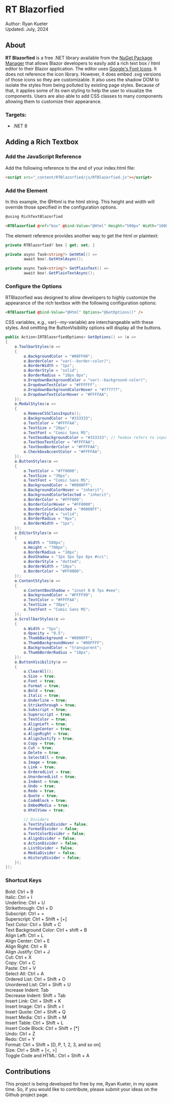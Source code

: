 # RT Blazorfied

Author: Ryan Kueter  
Updated: July, 2024

## About

**RT Blazorfied** is a free .NET library available from the [NuGet Package Manager](https://www.nuget.org/packages/RTBlazorfied) that allows Blazor developers to easily add a rich text box / html editor to their Blazor application. The editor uses [Google's Font Icons](https://fonts.google.com/icons). It does not reference the icon library. However, it does embed .svg versions of those icons so they are customizable. It also uses the shadow DOM to isolate the styles from being polluted by existing page styles. Because of that, it applies some of its own styling to help the user to visualize the components. Users are also able to add CSS classes to many components allowing them to customize their appearance.

### Targets:
- .NET 8

## Adding a Rich Textbox

### Add the JavaScript Reference

Add the following reference to the end of your index.html file:

```html
<script src="_content/RTBlazorfied/js/RTBlazorfied.js"></script>
```

### Add the Element

In this example, the @Html is the html string. This height and width will override those specified in the configuration options.
```html
@using RichTextBlazorfied

<RTBlazorfied @ref="box" @bind-Value="@Html" Height="500px" Width="1000px" />
```

The element reference provides another way to get the html or plaintext:
```csharp
private RTBlazorfied? box { get; set; }

private async Task<string?> GetHtml() =>
        await box!.GetHtmlAsync();

private async Task<string?> GetPlainText() =>
        await box!.GetPlainTextAsync();
```

### Configure the Options

RTBlazorfied was designed to allow developers to highly customize the appearance of the rich textbox with the following configuration options:
```html
<RTBlazorfied @bind-Value="@Html" Options="@GetOptions()" />
```

CSS variables, e.g., var(--my-variable) are interchangeable with these styles. And omitting the ButtonVisibility options will display all the buttons.
```csharp
public Action<IRTBlazorfiedOptions> GetOptions() => (o =>
{
    o.ToolbarStyles(o =>
    {
        o.BackgroundColor = "#00FF00";
        o.BorderColor = "var(--border-color)";
        o.BorderWidth = "1px";
        o.BorderStyle = "solid";
        o.BorderRadius = "10px 0px";
        o.DropdownBackgroundColor = "var(--background-color)";
        o.DropdownTextColor = "#FFFFFF";
        o.DropdownBackgroundColorHover = "#777777";
        o.DropdownTextColorHover = "#FFFFAA";
    });
    o.ModalStyles(o =>
    {
        o.RemoveCSSClassInputs();
        o.BackgroundColor = "#333333";
        o.TextColor = "#FFFFAA";
        o.TextSize = "20px";
        o.TextFont = "Comic Sans MS";
        o.TextboxBackgroundColor = "#333333"; // Texbox refers to inputs
        o.TextboxTextColor = "#FFFFAA";
        o.TextboxBorderColor = "#FFFFAA";
        o.CheckboxAccentColor = "#FFFFAA";
    });
    o.ButtonStyles(o =>
    {
        o.TextColor = "#ff0000";
        o.TextSize = "30px";
        o.TextFont = "Comic Sans MS";
        o.BackgroundColor = "#0000FF";
        o.BackgroundColorHover = "inherit";
        o.BackgroundColorSelected = "inherit";
        o.BorderColor = "#FFF000";
        o.BorderColorHover = "#FF0000";
        o.BorderColorSelected = "#0000FF";
        o.BorderStyle = "solid";
        o.BorderRadius = "0px";
        o.BorderWidth = "1px";
    });
    o.EditorStyles(o =>
    {
        o.Width = "500px";
        o.Height = "700px";
        o.BorderRadius = "10px";
        o.BoxShadow = "3px 3px 5px 6px #ccc";
        o.BorderStyle = "dotted";
        o.BorderWidth = "10px";
        o.BorderColor = "#FF0000";
    });
    o.ContentStyles(o =>
    {
        o.ContentBoxShadow = "inset 0 0 7px #eee";
        o.BackgroundColor = "#FFFF99";
        o.TextColor = "#FFFFAA";
        o.TextSize = "30px";
        o.TextFont = "Comic Sans MS";
    });
    o.ScrollbarStyles(o =>
    {
        o.Width = "5px";
        o.Opacity = "0.5";
        o.ThumbBackground = "#0000FF";
        o.ThumbBackgroundHover = "#00FFFF";
        o.BackgroundColor = "transparent";
        o.ThumbBorderRadius = "10px";
    });
    o.ButtonVisibility(o =>
    {
        o.ClearAll();
        o.Size = true;
        o.Font = true;
        o.Format = true;
        o.Bold = true;
        o.Italic = true;
        o.Underline = true;
        o.Strikethrough = true;
        o.Subscript = true;
        o.Superscript = true;
        o.TextColor = true;
        o.AlignLeft = true;
        o.AlignCenter = true;
        o.AlignRight = true;
        o.AlignJustify = true;
        o.Copy = true;
        o.Cut = true;
        o.Delete = true;
        o.SelectAll = true;
        o.Image = true;
        o.Link = true;
        o.OrderedList = true;
        o.UnorderedList = true;
        o.Indent = true;
        o.Undo = true;
        o.Redo = true;
        o.Quote = true;
        o.CodeBlock = true;
        o.EmbedMedia = true;
        o.HtmlView = true;

        // Dividers
        o.TextStylesDivider = false;
        o.FormatDivider = false;
        o.TextColorDivider = false;
        o.AlignDivider = false;
        o.ActionDivider = false;
        o.ListDivider = false;
        o.MediaDivider = false;
        o.HistoryDivider = false;
    });
});
```
### Shortcut Keys

Bold: Ctrl + B  
Italic: Ctrl + I   
Underline: Ctrl + U   
Strikethrough: Ctrl + D  
Subscript: Ctrl + =  
Superscript: Ctrl + Shift + [+]  
Text Color: Ctrl + Shift + C  
Text Background Color: Ctrl + shift + B  
Align Left: Ctrl + L  
Align Center: Ctrl + E  
Align Right: Ctrl + R  
Align Justify: Ctrl + J  
Cut: Ctrl + X  
Copy: Ctrl + C  
Paste: Ctrl + V  
Select All: Ctrl + A  
Ordered List: Ctrl + Shift + O  
Unordered List: Ctrl + Shift + U  
Increase Indent: Tab  
Decrease Indent: Shift + Tab  
Insert Link: Ctrl + Shift + K  
Insert Image: Ctrl + Shift + I  
Insert Quote: Ctrl + Shift + Q  
Insert Media: Ctrl + Shift + M  
Insert Table: Ctrl + Shift + L  
Insert Code Block: Ctrl + Shift + [*]  
Undo: Ctrl + Z  
Redo: Ctrl + Y  
Format: Ctrl + Shift + [D, P, 1, 2, 3, and so on]  
Size: Ctrl + Shift + [<, >]  
Toggle Code and HTML: Ctrl + Shift + A  


###
## Contributions

This project is being developed for free by me, Ryan Kueter, in my spare time. So, if you would like to contribute, please submit your ideas on the Github project page.